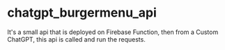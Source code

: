 # chatgpt_burgermenu_api
It's a small api that is deployed on Firebase Function, then from a Custom ChatGPT, this api is called and run the requests.
